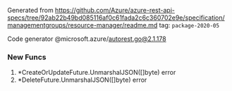 Generated from https://github.com/Azure/azure-rest-api-specs/tree/92ab22b49bd085116af0c61fada2c6c360702e9e/specification/managementgroups/resource-manager/readme.md tag: `package-2020-05`

Code generator @microsoft.azure/autorest.go@2.1.178


### New Funcs

1. *CreateOrUpdateFuture.UnmarshalJSON([]byte) error
1. *DeleteFuture.UnmarshalJSON([]byte) error
